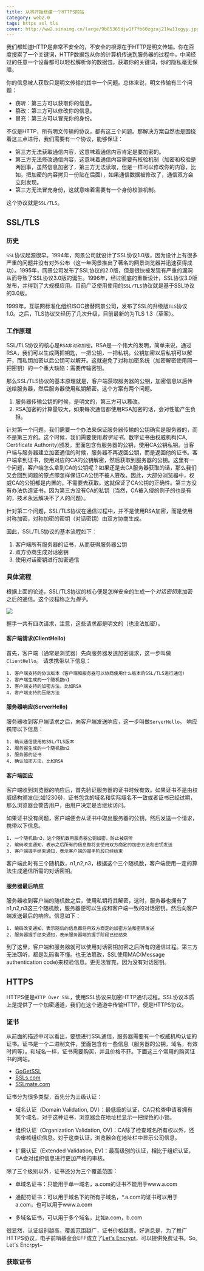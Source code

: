 ```yaml
---
title: 从零开始搭建一个HTTPS网站
category: web2.0
tags: https ssl tls
cover: http://ww2.sinaimg.cn/large/9b85365djw1f7fb60zgzaj21kw11xgyy.jpg
---
```


我们都知道HTTP是非常不安全的，不安全的根源在于HTTP是明文传输。你在百度搜索了一个关键词，HTTP数据包从你的计算机传送到服务器的过程中，中间经过的任意一个设备都可以轻松解析你的数据包，获取你的关键词，你的隐私毫无保障。

你的信息被人获取只是明文传输的其中一个问题。总体来说，明文传输有三个问题：

- 窃听：第三方可以获取你的信息。
- 篡改：第三方可以修改你的信息。
- 冒充：第三方可以冒充你的身份。


不仅是HTTP，所有明文传输的协议，都有这三个问题。那解决方案自然也是围绕着这三点进行，我们需要有一个协议，能够保证：

- 第三方无法获取通信内容，这意味着通信内容肯定是要加密的。
- 第三方无法修改通信内容，这意味着通信内容需要有校验机制（加密和校验是两回事，虽然信息加密了，第三方无法读取，但是一样可以修改你的内容，比如，把加密的内容拷贝一份贴在后面），如果通信数据被修改了，通信双方会立刻发现。
- 第三方无法冒充身份，这就意味着需要有一个身份校验机制。

这个协议就是`SSL/TLS`。

## SSL/TLS

### 历史

`SSL`协议起源很早。1994年，网景公司就设计了SSL协议1.0版，因为设计上有很多严重的问题并没有对外公布（这一年网景推出了著名的网景浏览器并迅速获得成功）。1995年，网景公司发布了SSL协议的2.0版，但是很快被发现有严重的漏洞从而导致了SSL协议3.0版的诞生。1996年，经过彻底的重新设计，SSL协议3.0版发布，并得到了大规模应用。目前广泛使用使用的`SSL/TLS`协议就是基于SSL协议的3.0版。

1999年，互联网标准化组织ISOC接替网景公司，发布了SSL的升级版`TLS`协议1.0。之后，TLS协议又经历了几次升级，目前最新的为TLS 1.3（草案）。

### 工作原理

SSL/TLS协议的核心是`RSA非对称加密`。RSA是一个伟大的发明，简单来说，通过RSA，我们可以生成两把钥匙，一把公钥，一把私钥。公钥加密以后私钥可以解开，而私钥加密以后公钥可以解开。这就避免了对称加密系统（加密解密使用同一把密钥）的一个重大缺陷：需要传输密钥。

那么SSL/TLS协议的基本原理就是，客户端获取服务器的公钥，加密信息以后传送给服务器，然后服务器使用私钥解密。这个方案有两个问题。

1. 服务器传输公钥的时候，是明文的，第三方可以篡改。
2. RSA加密的计算量较大，如果每次通信都使用RSA加密的话，会对性能产生负担。

针对第一个问题，我们需要一个办法来保证服务器传输的公钥确实是服务器的，而不是第三方的。这个时候，我们需要使用*数字证书*。数字证书由权威机构(CA, Certificate Authority)颁发，里面包含有服务器的公钥，使用CA公钥私钥。当客户端与服务器建立加密通信的时候，服务器不再返回公钥，而是返回他的证书。客户端拿到证书，使用对应的CA的公钥解密，然后获取到服务器的公钥。这里有一个问题，客户端怎么拿到CA的公钥呢？如果还是去CA服务器获取的话，那么我们又会回到问题的原点即怎样保证CA公钥不被人篡改。因此，大部分浏览器中，权威CA的公钥都是内置的，不需要去获取。这就保证了CA公钥的正确性。第三方没有办法伪造证书，因为第三方没有CA的私钥（当然，CA被入侵的例子的也是有的，技术永远解决不了人的问题）。

针对第二个问题，SSL/TLS协议在通信过程中，并不是使用RSA加密，而是使用对称加密，对称加密的密钥（对话密钥）由双方协商生成。

因此，SSL/TLS协议的基本流程如下：

1. 客户端所有服务器的证书，从而获得服务器公钥
2. 双方协商生成对话密钥
3. 使用对话密钥进行加密通信

### 具体流程 

根据上面的论述，SSL/TLS协议的核心便是怎样安全的生成一个*对话密钥*来加密之后的通信。这个过程称之为*握手*。

![](http://ww2.sinaimg.cn/large/9b85365dgw1f7fdsr6gbzj20tv0m3q7r.jpg)

握手一共有四次请求，注意，这些请求都是明文的（也没法加密）。

#### 客户端请求(ClientHello)

首先，客户端（通常是浏览器）先向服务器发送加密请求，这一步叫做`ClientHello`。
请求携带以下信息：

```text
1. 客户端支持的协议版本（客户端和服务器可以协商使用什么版本的SSL/TLS进行通信）
2. 客户端生成的一个随机数n1
3. 客户端支持的加密方法，比如RSA
4. 客户端支持的压缩方法
```

#### 服务器响应(ServerHello)

服务器收到客户端请求之后，向客户端发送响应，这一步叫做`ServerHello`。
响应携带以下信息：

```text
1. 确认通信使用的SSL/TLS版本
2. 服务器生成的一个随机数n2
3. 服务器的证书
4. 确认加密方法，比如RSA
```

#### 客户端回应

客户端收到浏览器的响应后，首先验证服务器的证书时候有效。如果证书不是由权威结构颁发(比如12306)，证书包含的域名和实际域名不一致或者证书已经过期，那么浏览器会警告用户，由用户决定是否继续访问。

如果证书没有问题，客户端便会从证书中取出服务器的公钥，然后发送一个请求，携带以下信息。

```text
1. 一个随机数n3，这个随机数用服务器公钥加密，防止被窃听
2. 编码改变通知，表示之后所有的信息都将会使用双方商定的加密方法和密钥发送
3. 客户端握手结束通知，表示客户端的握手阶段已经结束
```

客户端此时有三个随机数，n1,n2,n3，根据这个三个随机数，客户端使用一定的算法生成通信所需的对话密钥。

#### 服务器最后响应

服务器收到客户端的随机数之后，使用私钥将其解密，这时，服务器也拥有了n1,n2,n3这三个随机数，服务器便可以生成和客户端一致的对话密钥。然后向客户端发送最后的响应。信息如下：

```text
1. 编码改变通知，表示随后的信息都将用双方商定的加密方法和密钥发送
2. 服务器握手结束通知，表示服务器端的握手阶段已经结束
```

到了这里，客户端和服务器就可以使用对话密钥加密之后所有的通信过程。第三方无法窃听，都是乱码看不懂。也无法篡改，SSL使用MAC(Message authentication code)来校验信息。更无法冒充，因为没有对话密钥。

## HTTPS

HTTPS便是`HTTP Over SSL`，使用SSL协议来加密HTTP通讯过程。SSL协议本质上是提供了一个加密通道，我们在这个通道中传输HTTP，便是HTTPS协议。

### 证书

从前面的描述中可以看出，要想进行SSL通信，服务器需要有一个权威机构认证的证书。证书是一个二进制文件，里面包含有一些信息（服务器的公钥，域名，有效时间等）。和域名一样，证书需要购买，并且价格不菲。下面这三个常用的购买证书的网站。

- [GoGetSSL](https://www.gogetssl.com)
- [SSLs.com](https://www.ssls.com)
- [SSLmate.com](https://www.sslmate.com)

证书分为很多类型，首先分为三级认证：

- 域名认证（Domain Validation, DV）：最低级的认证，CA只检查申请者拥有某个域名，对于这种证书，浏览器会在地址栏显示一把绿色的小锁。

- 组织认证（Organization Validation, OV)：CA除了检查域名所有权以外，还会审核组织信息。对于这类认证，浏览器会在地址栏中显示公司信息。

- 扩展认证（Extended Validation, EV)：最高级别的认证，相比于组织认证，CA会对组织信息进行更加严格的审核。

除了三个级别以外，证书还分为三个覆盖范围：

- 单域名证书：只能用于单一域名，a.com的证书不能用于www.a.com

- 通配符证书：可以用于域名下的所有子域名，*.a.com的证书可以用于a.com，也可以用于www.a.com

- 多域名证书，可以用于多个域名，比如a.com，b.com

很显然，认证级别越高，覆盖范围越广，证书价格越贵。好消息是，为了推广HTTPS协议，电子前哨基金会EFF成立了[Let's Encrypt](https://letsencrypt.org/)，可以提供免费证书。So, Let's Encrpyt~

### 获取证书




